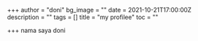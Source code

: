 +++
author = "doni"
bg_image = ""
date = 2021-10-21T17:00:00Z
description = ""
tags = []
title = "my profilee"
toc = ""

+++
nama saya doni